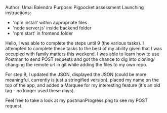 Author: Umai Balendra
Purpose: Pigpocket assessment
Launching instructions: 
- 'npm install' within appropriate files 
- 'node server.js' inside backend folder
- 'npm start' in frontend folder

Hello, I was able to complete the steps until 9 (the various tasks).
I attempted to complete these tasks to the best of my ability given 
that I was occupied with family matters this weekend. I was able to learn 
how to use Postman to send POST requests and got the chance to dig into cloning/
changing the remote url in git while adding the files to my own repo.

For step 9, I updated the JSON, displayed the JSON (could be more meaningful,
currently is just a stringified version), placed my name on the top of the app,
and added a Marquee for my interesting feature (it's an old tag - no longer
used these days).

Feel free to take a look at my postmanProgress.png to see my POST request.